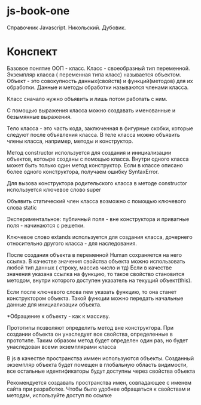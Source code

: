 # js-book-one

Справочник Javascript. Никольский. Дубовик.

# Конспект

Базовое понятие ООП - класс. Класс - своеобразный тип переменной. Экземпляр класса ( переменная типа класс) называется объектом. Объект - это совокупность данных(свойств) и функций(методов) для их обработки. Данные и методы обработки называются членами класса.

Класс сначало нужно объявить и лишь потом работать с ним.

С помощью выражения класса можно создавать именованные и безымянные выражения.

Тело класса - это часть кода, заключенная в фигурные скобки, которые следуют после объявления класса. В теле класса можно объявить члены класса, например, методы и конструктор.

Метод constructor используется для создания и инициализации объектов, котоыре созданы с помощью класса. Внутри одного класса может быть только один метод конструктор. Если в классе описано более одного конструктора, получаем ошибку SyntaxError.

Для вызова конструктора родительского класса в методе constructor используется ключевое слово super

Объявить статический член класса возможно с помощью ключевого слова static

Экспериментальное: публичный поля - вне конструктора и приватные поля - начинаются с решетки.

Ключевое слово extands используется для создания класса, дочернего относительно другого класса - для наследования.

После создания объекта в переменной Human сохраняется на него ссылка. В качестве значения свойства объекта можно использовать любой тип данных ( строку, массив число и тд) Если в качестве значения указана ссылка на функцию, то такое свойство становится методом, внутри которого доступен указатель на текущий объект(this).

Если после ключевого слова new указать функцию, то она станет конструктором объекта. Такой функции можно передать начальные данные для инициализации объекта.

\*Обращение к объекту - как к массиву.

Прототипы позволяют определить метод вне конструктора. При создании объекта он унаследует все свойства, определенные в прототипе. Таким образом метод будет определен один раз, но будет унаследован всеми экземплярами класса

В js в качестве пространства иммен используются объекты. Созданный экземпляр объекта будет помещен в глобальную область видимости, все остальные идентификаторы будут доступны через свойства объекта

Рекомендуется создавать пространства имен, совпадающее с именем сайта при разработке. Чтобы было удобнее обращаться к свойствам и методам, используйте доступ по ссылке
